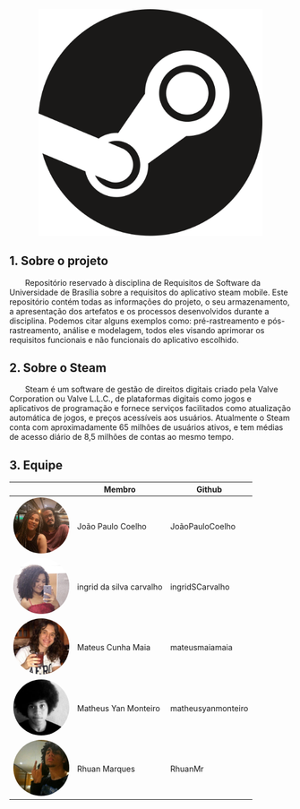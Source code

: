 <center>
<img src="./docs/assets/steam-logo.svg" width="400">
</center>

## 1. Sobre o projeto
&emsp;&emsp;Repositório reservado à disciplina de Requisitos de Software da Universidade de Brasília sobre a requisitos do aplicativo steam mobile. Este repositório contém todas as informações do projeto, o seu armazenamento, a apresentação dos artefatos e os processos desenvolvidos durante a disciplina. Podemos citar alguns exemplos como: pré-rastreamento e pós-rastreamento, análise e modelagem, todos eles visando aprimorar os requisitos funcionais e não funcionais do aplicativo escolhido.

## 2. Sobre o Steam

&emsp;&emsp;Steam é um software de gestão de direitos digitais criado pela Valve Corporation ou Valve L.L.C., de plataformas digitais como jogos e aplicativos de programação e fornece serviços facilitados como atualização automática de jogos, e preços acessíveis aos usuários. Atualmente o Steam conta com aproximadamente 65 milhões de usuários ativos, e tem médias de acesso diário de 8,5 milhões de contas ao mesmo tempo.

## 3. Equipe

<center>  

|                                                           | Membro             | Github            |
| --------------------------------------------------------- | ------------------ | ----------------- |
| <img src="./docs/assets/participantes/joao.jpg" width="100" style="border-radius: 70%"/>  |João Paulo Coelho | JoãoPauloCoelho  |
| <img src="./docs/assets/participantes/ingrid.jpg" width="100" style="border-radius: 70%"/>  |ingrid da silva carvalho | ingridSCarvalho |
| <img src="./docs/assets/participantes/maia.jpg" width="100" style="border-radius: 70%"/>  |Mateus Cunha Maia | mateusmaiamaia  |
| <img src="./docs/assets/participantes/monteiro.jpg" width="100" style="border-radius: 70%"/>  |Matheus Yan Monteiro| matheusyanmonteiro |
| <img src="./docs/assets/participantes/rhuan.jpg" width="100" style="border-radius: 70%"/>  |Rhuan Marques  | RhuanMr  |

</center>